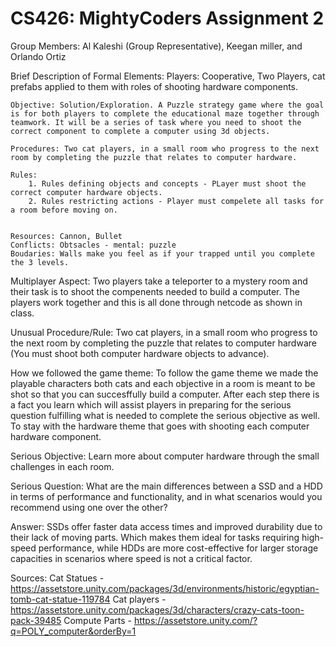 # CS426: MightyCoders Assignment 2

Group Members: Al Kaleshi (Group Representative), Keegan miller, and Orlando Ortiz

Brief Description of Formal Elements:
    Players: Cooperative, Two Players, cat prefabs applied to them with roles of shooting hardware components.

    Objective: Solution/Exploration. A Puzzle strategy game where the goal is for both players to complete the educational maze together through teamwork. It will be a series of task where you need to shoot the correct component to complete a computer using 3d objects.

    Procedures: Two cat players, in a small room who progress to the next room by completing the puzzle that relates to computer hardware.

    Rules: 
        1. Rules defining objects and concepts - PLayer must shoot the correct computer hardware objects.
        2. Rules restricting actions - Player must compelete all tasks for a room before moving on.


    Resources: Cannon, Bullet
    Conflicts: Obtsacles - mental: puzzle
    Boudaries: Walls make you feel as if your trapped until you complete the 3 levels.


Multiplayer Aspect: Two players take a teleporter to a mystery room and their task is to shoot the compenents needed to
build a computer. The players work together and this is all done through netcode as shown in class.

Unusual Procedure/Rule: Two cat players, in a small room who progress to the next room by completing the puzzle that relates to computer hardware (You must shoot both computer hardware objects to advance).


How we followed the game theme: To follow the game theme we made the playable characters both cats and each objective in a room is meant to be shot so that you can succesffully build a computer. After each step there is a fact you learn which will assist players in preparing for the serious question fulfilling what is needed to complete the serious objective as well. To stay with the hardware theme that goes with shooting each computer hardware component.

Serious Objective: Learn more about computer hardware through the small challenges in each room.

Serious Question: What are the main differences between a SSD and a HDD in terms of performance and functionality, and in what scenarios would you recommend using one over the other?

Answer: SSDs offer faster data access times and improved durability due to their lack of moving parts. Which makes them ideal for tasks requiring high-speed performance, while HDDs are more cost-effective for larger storage capacities in scenarios where speed is not a critical factor.


Sources:
Cat Statues - https://assetstore.unity.com/packages/3d/environments/historic/egyptian-tomb-cat-statue-119784
Cat players - https://assetstore.unity.com/packages/3d/characters/crazy-cats-toon-pack-39485
Compute Parts - https://assetstore.unity.com/?q=POLY_computer&orderBy=1
